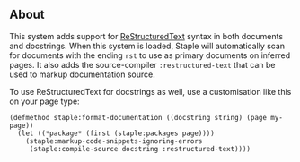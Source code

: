 ## About
This system adds support for [ReStructuredText](http://docutils.sourceforge.net/rst.html) syntax in both documents and docstrings. When this system is loaded, Staple will automatically scan for documents with the ending `rst` to use as primary documents on inferred pages. It also adds the source-compiler `:restructured-text` that can be used to markup documentation source.

To use ReStructuredText for docstrings as well, use a customisation like this on your page type:

    (defmethod staple:format-documentation ((docstring string) (page my-page))
      (let ((*package* (first (staple:packages page))))
        (staple:markup-code-snippets-ignoring-errors
         (staple:compile-source docstring :restructured-text))))
